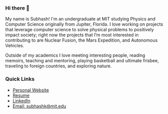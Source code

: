 ### Hi there 👋


My name is Subhash! I'm an undergraduate at MIT studying Physics and Computer Science originally from Jupiter, Florida. I love working on projects that leverage computer science to solve physical problems to positively impact society; right now the projects that I’m most interested in contributing to are Nuclear Fusion, the Mars Expedition, and Autonomous Vehicles. 

Outside of my academics I love meeting interesting people, reading memoirs, teaching and mentoring, playing basketball and ultimate frisbee, traveling to foreign countries, and exploring nature.

### Quick Links
- [Personal Website](https://www.subhashk.com)
- [Resume](https://www.subhashk.com/resume/Kantamneni_Subhash_Resume.pdf) 
- [LinkedIn](https://www.linkedin.com/in/sckant/)
- [Email: subhashk@mit.edu](mailto:subhashk@mit.edu)  


<!--
**subhashk01/subhashk01** is a ✨ _special_ ✨ repository because its `README.md` (this file) appears on your GitHub profile.

Here are some ideas to get you started:

- 🔭 I’m currently working on ...
- 🌱 I’m currently learning ...
- 👯 I’m looking to collaborate on ...
- 🤔 I’m looking for help with ...
- 💬 Ask me about ...
- 📫 How to reach me: ...
- 😄 Pronouns: ...
- ⚡ Fun fact: ...
-->
